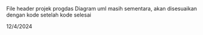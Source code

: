 File header projek progdas
Diagram uml masih sementara, akan disesuaikan dengan kode setelah kode selesai

12/4/2024

